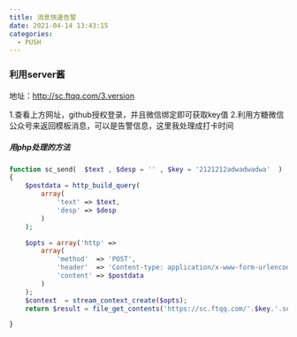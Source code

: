 ```yaml
---
title: 消息快速告警
date: 2021-04-14 13:43:15
categories:
  - PUSH
---
```

### 利用server酱
地址：http://sc.ftqq.com/3.version  

1.查看上方网址，github授权登录，并且微信绑定即可获取key值
2.利用方糖微信公众号来返回模板消息，可以是告警信息，这里我处理成打卡时间

##### 用php处理的方法
```php
function sc_send(  $text , $desp = '' , $key = '2121212adwadwadwa'  )
{
	$postdata = http_build_query(
        array(
            'text' => $text,
            'desp' => $desp
        )
    );

    $opts = array('http' =>
        array(
            'method'  => 'POST',
            'header'  => 'Content-type: application/x-www-form-urlencoded',
            'content' => $postdata
        )
    );
    $context  = stream_context_create($opts);
    return $result = file_get_contents('https://sc.ftqq.com/'.$key.'.send', false, $context);

}
```